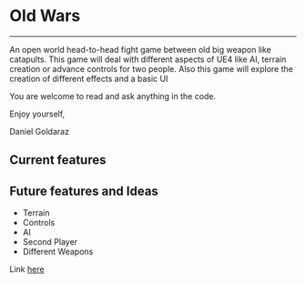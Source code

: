 # Old Wars
****

An open world head-to-head fight game between old big weapon like catapults.
This game will deal with different aspects of UE4 like AI, terrain creation or advance controls for two people. Also this game will explore the creation of different effects and a basic UI

You are welcome to read and ask anything in the code.

Enjoy yourself,

Daniel Goldaraz


## Current features

## Future features and Ideas
* Terrain
* Controls
* AI
* Second Player
* Different Weapons


Link [here](https://github.com/dgoldaraz/OldWar)
